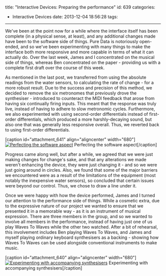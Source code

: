 title: "Interactive Devices: Preparing the performance"
id: 639
categories:
  - Interactive Devices
date: 2013-12-04 18:56:28
tags:
---

We've been at the point now for a while where the interface itself has been complete (in a physical sense, at least), and any additional changes made have been to the software side of things. Pure Data is notoriously open-ended, and so we've been experimenting with many things to make the interface both more responsive and more capable in terms of what it can actually do. Over the last week, James and I concentrated on the musical side of things, whereas Ben concentrated on the paper - providing us with a complete first draft over the course of this week.

<!-- more -->

As mentioned in the last post, we transferred from using the absolute readings from the water sensors, to calculating the rate of change - for a more robust result. Due to the success and precision of this method, we decided to remove the six metronomes that previously drove the synthesiser - introduced to counteract the MIDI feedback that arose from having six continually firing inputs. This meant that the response was truly live, instead of having to adhere to slow metronomic cycles. Furthermore, we also experimented with using second-order differentials instead of first-order differentials, which produced a more harshly-decaying sound, but also one that was generally less responsive overall. Thus, we reverted back to using first-order differentials.

[caption id="attachment_641" align="aligncenter" width="680"][![Perfecting the software aspect](http://jh47.com/wp-content/uploads/2013/12/2013-12-05-17.07.51-1024x757.jpg)](http://jh47.com/wp-content/uploads/2013/12/2013-12-05-17.07.51.jpg) Perfecting the software aspect[/caption]

Progress came along well, but after a while, we agreed that we were just making changes for change's sake, and that any alterations we made weren't enhancing the device, they were just changing it - and so we were just going around in circles. Also, we found that some of the major barriers we encountered were as a result of the limitations of the equipment (most notably the inexpensive water sensors), so concluded that certain issues were beyond our control. Thus, we chose to draw a line under it.

Once we were happy with how the device performed, James and I turned our attention to the performance side of things. While a cosmetic extra, due to the expressive nature of our project we wanted to ensure that we presented it in a memorable way - as it is an instrument of musical expression. There are three members in the group, and so we wanted to involve all members in the performance, instead of having just one of us play Waves To Waves while the other two watched. After a bit of rehearsal, this involvement includes Ben playing Waves To Waves, and James and myself playing ordinary keyboard synthesisers as a backing - showing how Waves To Waves can be used alongside conventional instruments to make music.

[caption id="attachment_640" align="aligncenter" width="680"][![Experimenting with accompanying synthesisers](http://jh47.com/wp-content/uploads/2013/12/2013-12-07-17.16.53-757x1024.jpg)](http://jh47.com/wp-content/uploads/2013/12/2013-12-07-17.16.53.jpg) Experimenting with accompanying synthesisers[/caption]